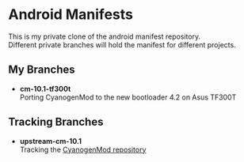 
Android Manifests
=================

This is my private clone of the android manifest repository.  
Different private branches will hold the manifest for different projects.


My Branches
-----------

  * **cm-10.1-tf300t**  
    Porting CyanogenMod to the new bootloader 4.2 on Asus TF300T


Tracking Branches
-----------------

  * **upstream-cm-10.1**  
    Tracking the [CyanogenMod repository](https://github.com/CyanogenMod/android)

